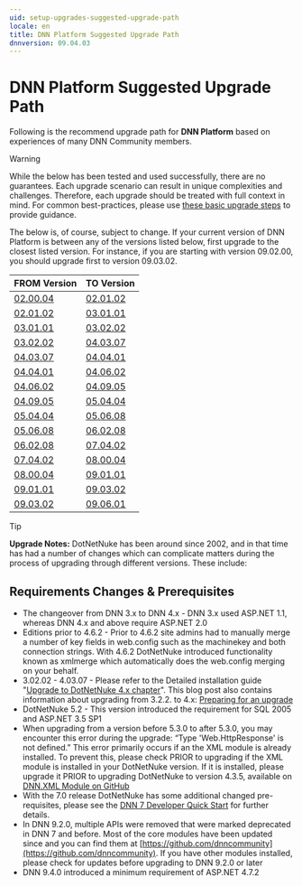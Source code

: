 ```yaml
---
uid: setup-upgrades-suggested-upgrade-path
locale: en
title: DNN Platform Suggested Upgrade Path
dnnversion: 09.04.03
---
```


# DNN Platform Suggested Upgrade Path
Following is the recommend upgrade path for **DNN Platform** based on experiences of many DNN Community members.

> [!WARNING]
> While the below has been tested and used successfully, there are no guarantees. Each upgrade scenario can result in unique complexities and challenges. Therefore, each upgrade should be treated with full context in mind. For common best-practices, please use [these basic upgrade steps](xref:setup-upgrades) to provide guidance.

The below is, of course, subject to change. If your current version of DNN Platform is between any of the versions listed below, first upgrade to the closest listed version. For instance, if you are starting with version 09.02.00, you should upgrade first to version 09.03.02.

|**FROM Version**|**TO Version**|
|---|---|
|[02.00.04](https://github.com/dnnsoftware/Dnn.Releases.Archive.2x/tree/master/02.00.04)|[02.01.02](https://github.com/dnnsoftware/Dnn.Releases.Archive.2x/tree/master/02.01.02)|
|[02.01.02](https://github.com/dnnsoftware/Dnn.Releases.Archive.2x/tree/master/02.01.02)|[03.01.01](https://github.com/dnnsoftware/Dnn.Releases.Archive.3x/tree/master/03.01.01)|
|[03.01.01](https://github.com/dnnsoftware/Dnn.Releases.Archive.3x/tree/master/03.01.01)|[03.02.02](https://github.com/dnnsoftware/Dnn.Releases.Archive.3x/tree/master/03.02.02)|
|[03.02.02](https://github.com/dnnsoftware/Dnn.Releases.Archive.3x/tree/master/03.02.02)|[04.03.07](https://github.com/dnnsoftware/Dnn.Releases.Archive.4x/tree/master/04.03.07)|
|[04.03.07](https://github.com/dnnsoftware/Dnn.Releases.Archive.4x/tree/master/04.03.07)|[04.04.01](https://github.com/dnnsoftware/Dnn.Releases.Archive.4x/tree/master/04.04.01)|
|[04.04.01](https://github.com/dnnsoftware/Dnn.Releases.Archive.4x/tree/master/04.04.01)|[04.06.02](https://github.com/dnnsoftware/Dnn.Releases.Archive.4x/tree/master/04.06.02)|
|[04.06.02](https://github.com/dnnsoftware/Dnn.Releases.Archive.4x/tree/master/04.06.02)|[04.09.05](https://github.com/dnnsoftware/Dnn.Releases.Archive.4x/tree/master/04.09.05)|
|[04.09.05](https://github.com/dnnsoftware/Dnn.Releases.Archive.4x/tree/master/04.09.05)|[05.04.04](https://github.com/dnnsoftware/Dnn.Releases.Archive.5x/tree/master/05.04.04)|
|[05.04.04](https://github.com/dnnsoftware/Dnn.Releases.Archive.5x/tree/master/05.04.04)|[05.06.08](https://github.com/dnnsoftware/Dnn.Releases.Archive.5x/tree/master/05.06.08)|
|[05.06.08](https://github.com/dnnsoftware/Dnn.Releases.Archive.5x/tree/master/05.06.08)|[06.02.08](https://github.com/dnnsoftware/Dnn.Releases.Archive.6x/tree/master/06.02.08)|
|[06.02.08](https://github.com/dnnsoftware/Dnn.Releases.Archive.6x/tree/master/06.02.08)|[07.04.02](https://github.com/dnnsoftware/Dnn.Releases.Archive.7x/tree/master/07.04.02)|
|[07.04.02](https://github.com/dnnsoftware/Dnn.Releases.Archive.7x/tree/master/07.04.02)|[08.00.04](https://github.com/dnnsoftware/Dnn.Releases.Archive.8x/tree/master/08.00.04)|
|[08.00.04](https://github.com/dnnsoftware/Dnn.Releases.Archive.8x/tree/master/08.00.04)|[09.01.01](https://github.com/dnnsoftware/Dnn.Platform/releases/tag/v9.1.1)|
|[09.01.01](https://github.com/dnnsoftware/Dnn.Platform/releases/tag/v9.1.1)|[09.03.02](https://github.com/dnnsoftware/Dnn.Platform/releases/tag/v9.3.2)|
|[09.03.02](https://github.com/dnnsoftware/Dnn.Platform/releases/tag/v9.3.2)|[09.06.01](https://github.com/dnnsoftware/Dnn.Platform/releases/tag/v9.6.1)|

> [!TIP]
> **Upgrade Notes:** DotNetNuke has been around since 2002, and in that time has had a number of changes which can complicate matters during the process of upgrading through different versions. These include:

## Requirements Changes & Prerequisites
- The changeover from DNN 3.x to DNN 4.x - DNN 3.x used ASP.NET 1.1, whereas DNN 4.x and above require ASP.NET 2.0
- Editions prior to 4.6.2 - Prior to 4.6.2 site admins had to manually merge a number of key fields in web.config such as the machinekey and both connection strings. With 4.6.2 DotNetNuke introduced functionality known as xmlmerge which automatically does the web.config merging on your behalf.
- 3.02.02 - 4.03.07 - Please refer to the Detailed installation guide "[Upgrade to DotNetNuke 4.x chapter](https://www.dnnsoftware.com/LinkClick.aspx?fileticket=gOZGbvrVKJw%3d&tabid=478&mid=857)". This blog post also contains information about upgrading from 3.2.2. to 4.x: [Preparing for an upgrade](https://www.dnnsoftware.com/community-blog/cid/135317/preparing-for-an-upgrade)
- DotNetNuke 5.2 - This version introduced the requirement for SQL 2005 and ASP.NET 3.5 SP1
- When upgrading from a version before 5.3.0 to after 5.3.0, you may encounter this error during the upgrade: “Type 'Web.HttpResponse' is not defined.” This error primarily occurs if an the XML module is already installed. To prevent this, please check PRIOR to upgrading if the XML module is installed in your DotNetNuke version. If it is installed, please upgrade it PRIOR to upgrading DotNetNuke to version 4.3.5, available on [DNN.XML Module on GitHub](https://github.com/DNNCommunity/DNN.XML)
- With the 7.0 release DotNetNuke has some additional changed pre-requisites, please see the [DNN 7 Developer Quick Start](https://www.dnnsoftware.com/wiki/dotnetnuke-70-developer-quick-start#Pre-requisites_0) for further details.
- In DNN 9.2.0, multiple APIs were removed that were marked deprecated in DNN 7 and before. Most of the core modules have been updated since and you can find them at [https://github.com/dnncommunity](https://github.com/dnncommunity). If you have other modules installed, please check for updates before upgrading to DNN 9.2.0 or later
- DNN 9.4.0 introduced a minimum requirement of ASP.NET 4.7.2

